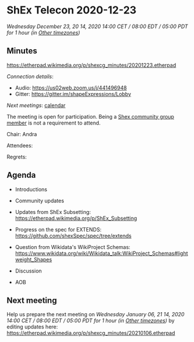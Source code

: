 # ShEx Telecon 2020-12-23
*Wednesday December 23, 20 14, 2020 14:00 CET / 08:00 EDT / 05:00 PDT for 1 hour (in [Other timezones](https://www.timeanddate.com/worldclock/fixedtime.html?msg=ShEx+CG&iso=20201223T14&p1=195&ah=1))*

## Minutes
 https://etherpad.wikimedia.org/p/shexcg_minutes/20201223.etherpad


*Connection details*:

* Audio: https://us02web.zoom.us/j/441496948
* Gitter: https://gitter.im/shapeExpressions/Lobby

*Next meetings*: [calendar](https://calendar.google.com/event?action=TEMPLATE&tmeid=N2VyOGMyYjJnZTVma25qMWhlYWF2YmYycHFfMjAyMDAxMDhUMTMwMDAwWiBtaWNlbGlvLmJlX2FjM2xqNzNqdTA0YTY3OGIwaHRsMXBpamRvQGc&tmsrc=micelio.be_ac3lj73ju04a678b0htl1pijdo%40group.calendar.google.com&scp=ALL)

The meeting is open for participation. Being a [Shex community group member](https://www.w3.org/community/shex/participants) is not a requirement to attend.

Chair: Andra

Attendees: 

Regrets:

## Agenda

* Introductions

* Community updates

* Updates from ShEx Subsetting: https://etherpad.wikimedia.org/p/ShEx_Subsetting

* Progress on the spec for EXTENDS: https://github.com/shexSpec/spec/tree/extends

* Question from Wikidata's WikiProject Schemas: https://www.wikidata.org/wiki/Wikidata_talk:WikiProject_Schemas#lightweight_Shapes
   
* Discussion

* AOB

## Next meeting
Help us prepare the next meeting on 
 *Wednesday January 06, 21 14, 2020 14:00 CET / 08:00 EDT / 05:00 PDT for 1 hour (in [Other timezones](https://www.timeanddate.com/worldclock/fixedtime.html?msg=ShEx+CG&iso=20210106T14&p1=195&ah=1))* by editing updates here:  https://etherpad.wikimedia.org/p/shexcg_minutes/20210106.etherpad
